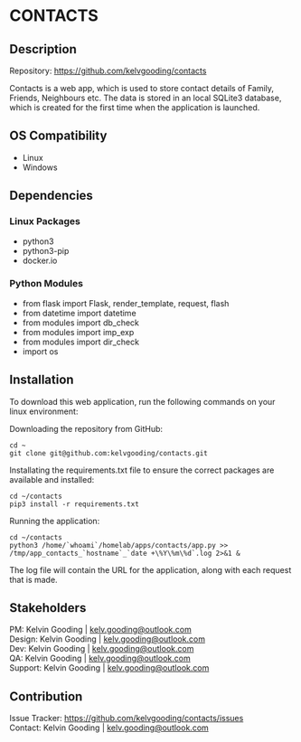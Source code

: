 # CONTACTS

## Description

Repository: https://github.com/kelvgooding/contacts

Contacts is a web app, which is used to store contact details of Family, Friends, Neighbours etc. The data is stored in an local SQLite3 database, which is created for the first time when the application is launched.

## OS Compatibility

- Linux
- Windows

## Dependencies

### Linux Packages

- python3
- python3-pip
- docker.io

### Python Modules

- from flask import Flask, render_template, request, flash
- from datetime import datetime
- from modules import db_check
- from modules import imp_exp
- from modules import dir_check
- import os

## Installation

To download this web application, run the following commands on your linux environment:

Downloading the repository from GitHub:
```
cd ~
git clone git@github.com:kelvgooding/contacts.git
```

Installating the requirements.txt file to ensure the correct packages are available and installed:

```
cd ~/contacts
pip3 install -r requirements.txt
```

Running the application:

```
cd ~/contacts
python3 /home/`whoami`/homelab/apps/contacts/app.py >> /tmp/app_contacts_`hostname`_`date +\%Y\%m\%d`.log 2>&1 &
```

The log file will contain the URL for the application, along with each request that is made.

## Stakeholders

PM: Kelvin Gooding | kelv.gooding@outlook.com<br>
Design: Kelvin Gooding | kelv.gooding@outlook.com<br>
Dev: Kelvin Gooding | kelv.gooding@outlook.com<br>
QA: Kelvin Gooding | kelv.gooding@outlook.com<br>
Support: Kelvin Gooding | kelv.gooding@outlook.com

## Contribution

Issue Tracker: https://github.com/kelvgooding/contacts/issues<br>
Contact: Kelvin Gooding | kelv.gooding@outlook.com
